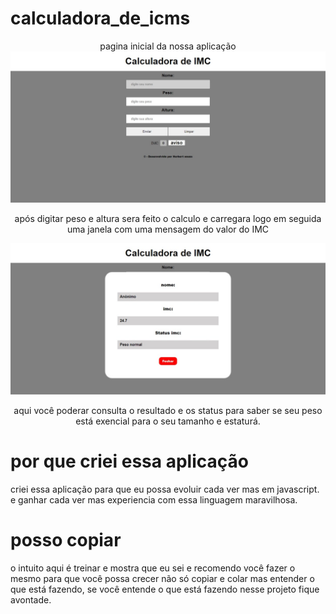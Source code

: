 # calculadora_de_icms
 

 <div align="center">
    pagina inicial da nossa aplicação 
 <img src="/home.jpeg" />

 após digitar peso e altura sera feito o calculo e carregara logo em seguida uma janela com uma mensagem do valor do IMC

 <img src="/result_up.jpeg" /> 

 aqui você poderar consulta o resultado e os status para saber se seu peso está exencial para o seu tamanho e estaturá.

</div>

# por que criei essa aplicação

criei essa aplicação para que eu possa evoluir cada ver mas em javascript. e ganhar cada ver mas experiencia com essa linguagem maravilhosa.

# posso copiar

o intuito aqui é treinar e mostra que eu sei e recomendo você fazer o mesmo para que você possa crecer não só copiar e colar mas entender o que está fazendo, se você entende o que está fazendo nesse projeto fique avontade.
